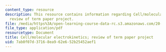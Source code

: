 ```yaml
---
content_type: resource
description: This resource contains information regarding Cell/molecular electrokinetics;
  review of term paper project.
file: /media/https%3A/open-learning-course-data-rc.s3.amazonaws.com/20-430j-fields-forces-and-flows-in-biological-systems-fall-2015/7ab0f07d37168ea962e652b25452aef1_MIT20_430JF15_Lecture26.pdf
file_type: application/pdf
resourcetype: Document
title: Cell/molecular electrokinetics; review of term paper project
uid: 7ab0f07d-3716-8ea9-62e6-52b25452aef1
---
```

